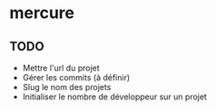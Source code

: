 mercure
=======

TODO
----
* Mettre l'url du projet
* Gérer les commits (à définir)
* Slug le nom des projets
* Initialiser le nombre de développeur sur un projet